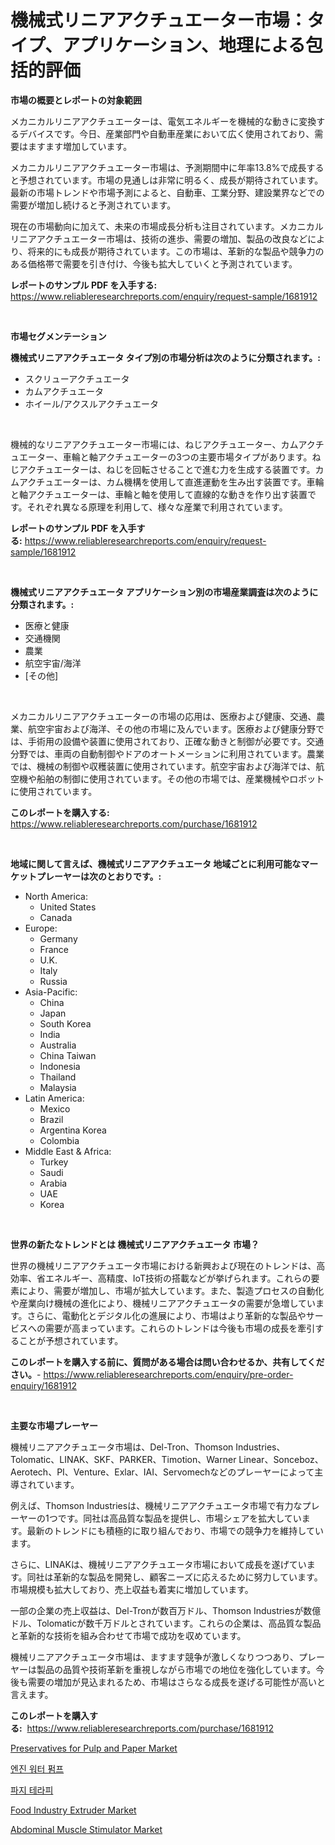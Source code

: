 <p><h1>機械式リニアアクチュエーター市場：タイプ、アプリケーション、地理による包括的評価</h1></p><p><strong>市場の概要とレポートの対象範囲</strong></p>
<p><p>メカニカルリニアアクチュエーターは、電気エネルギーを機械的な動きに変換するデバイスです。今日、産業部門や自動車産業において広く使用されており、需要はますます増加しています。</p><p>メカニカルリニアアクチュエーター市場は、予測期間中に年率13.8%で成長すると予想されています。市場の見通しは非常に明るく、成長が期待されています。最新の市場トレンドや市場予測によると、自動車、工業分野、建設業界などでの需要が増加し続けると予測されています。</p><p>現在の市場動向に加えて、未来の市場成長分析も注目されています。メカニカルリニアアクチュエーター市場は、技術の進歩、需要の増加、製品の改良などにより、将来的にも成長が期待されています。この市場は、革新的な製品や競争力のある価格帯で需要を引き付け、今後も拡大していくと予測されています。</p></p>
<p><strong>レポートのサンプル PDF を入手する:</strong> <a href="https://www.reliableresearchreports.com/enquiry/request-sample/1681912">https://www.reliableresearchreports.com/enquiry/request-sample/1681912</a></p>
<p>&nbsp;</p>
<p><strong>市場セグメンテーション</strong></p>
<p><strong>機械式リニアアクチュエータ タイプ別の市場分析は次のように分類されます。:</strong></p>
<p><ul><li>スクリューアクチュエータ</li><li>カムアクチュエータ</li><li>ホイール/アクスルアクチュエータ</li></ul></p>
<p>&nbsp;</p>
<p><p>機械的なリニアアクチュエーター市場には、ねじアクチュエーター、カムアクチュエーター、車輪と軸アクチュエーターの3つの主要市場タイプがあります。ねじアクチュエーターは、ねじを回転させることで進む力を生成する装置です。カムアクチュエーターは、カム機構を使用して直進運動を生み出す装置です。車輪と軸アクチュエーターは、車輪と軸を使用して直線的な動きを作り出す装置です。それぞれ異なる原理を利用して、様々な産業で利用されています。</p></p>
<p><strong>レポートのサンプル PDF を入手する:</strong>&nbsp;<a href="https://www.reliableresearchreports.com/enquiry/request-sample/1681912">https://www.reliableresearchreports.com/enquiry/request-sample/1681912</a></p>
<p>&nbsp;</p>
<p><strong> 機械式リニアアクチュエータ アプリケーション別の市場産業調査は次のように分類されます。:</strong></p>
<p><ul><li>医療と健康</li><li>交通機関</li><li>農業</li><li>航空宇宙/海洋</li><li>[その他]</li></ul></p>
<p>&nbsp;</p>
<p><p>メカニカルリニアアクチュエーターの市場の応用は、医療および健康、交通、農業、航空宇宙および海洋、その他の市場に及んでいます。医療および健康分野では、手術用の設備や装置に使用されており、正確な動きと制御が必要です。交通分野では、車両の自動制御やドアのオートメーションに利用されています。農業では、機械の制御や収穫装置に使用されています。航空宇宙および海洋では、航空機や船舶の制御に使用されています。その他の市場では、産業機械やロボットに使用されています。</p></p>
<p><strong>このレポートを購入する:</strong>&nbsp; <a href="https://www.reliableresearchreports.com/purchase/1681912">https://www.reliableresearchreports.com/purchase/1681912</a></p>
<p>&nbsp;</p>
<p><strong>地域に関して言えば、機械式リニアアクチュエータ 地域ごとに利用可能なマーケットプレーヤーは次のとおりです。:</strong></p>
<p><ul>
    <li>
        North America:
        <ul>
            <li>United States</li>
            <li>Canada</li>
        </ul>
    </li>
    <li>
        Europe:
        <ul>
            <li>Germany</li>
            <li>France</li>
            <li>U.K.</li>
            <li>Italy</li>
            <li>Russia</li>
        </ul>
    </li>
    <li>
        Asia-Pacific:
        <ul>
            <li>China</li>
            <li>Japan</li>
            <li>South Korea</li>
            <li>India</li>
            <li>Australia</li>
            <li>China Taiwan</li>
            <li>Indonesia</li>
            <li>Thailand</li>
            <li>Malaysia</li>
        </ul>
    </li>
    <li>
        Latin America:
        <ul>
            <li>Mexico</li>
            <li>Brazil</li>
            <li>Argentina Korea</li>
            <li>Colombia</li>
        </ul>
    </li>
    <li>
        Middle East & Africa:
        <ul>
            <li>Turkey</li>
            <li>Saudi</li>
            <li>Arabia</li>
            <li>UAE</li>
            <li>Korea</li>
        </ul>
    </li>
    </ul></p>
<p>&nbsp;</p>
<p><strong>世界の新たなトレンドとは 機械式リニアアクチュエータ 市場？</strong></p>
<p><p>世界の機械リニアアクチュエータ市場における新興および現在のトレンドは、高効率、省エネルギー、高精度、IoT技術の搭載などが挙げられます。これらの要素により、需要が増加し、市場が拡大しています。また、製造プロセスの自動化や産業向け機械の進化により、機械リニアアクチュエータの需要が急増しています。さらに、電動化とデジタル化の進展により、市場はより革新的な製品やサービスへの需要が高まっています。これらのトレンドは今後も市場の成長を牽引することが予想されています。</p></p>
<p><strong>このレポートを購入する前に、質問がある場合は問い合わせるか、共有してください。</strong>- <a href="https://www.reliableresearchreports.com/enquiry/pre-order-enquiry/1681912">https://www.reliableresearchreports.com/enquiry/pre-order-enquiry/1681912</a></p>
<p>&nbsp;</p>
<p><strong>主要な市場プレーヤー</strong></p>
<p><p>機械リニアアクチュエータ市場は、Del-Tron、Thomson Industries、Tolomatic、LINAK、SKF、PARKER、Timotion、Warner Linear、Sonceboz、Aerotech、PI、Venture、Exlar、IAI、Servomechなどのプレーヤーによって主導されています。 </p><p>例えば、Thomson Industriesは、機械リニアアクチュエータ市場で有力なプレーヤーの1つです。同社は高品質な製品を提供し、市場シェアを拡大しています。最新のトレンドにも積極的に取り組んでおり、市場での競争力を維持しています。</p><p>さらに、LINAKは、機械リニアアクチュエータ市場において成長を遂げています。同社は革新的な製品を開発し、顧客ニーズに応えるために努力しています。市場規模も拡大しており、売上収益も着実に増加しています。</p><p>一部の企業の売上収益は、Del-Tronが数百万ドル、Thomson Industriesが数億ドル、Tolomaticが数千万ドルとされています。これらの企業は、高品質な製品と革新的な技術を組み合わせて市場で成功を収めています。</p><p>機械リニアアクチュエータ市場は、ますます競争が激しくなりつつあり、プレーヤーは製品の品質や技術革新を重視しながら市場での地位を強化しています。今後も需要の増加が見込まれるため、市場はさらなる成長を遂げる可能性が高いと言えます。</p></p>
<p><strong>このレポートを購入する:</strong>&nbsp;&nbsp;<a href="https://www.reliableresearchreports.com/purchase/1681912">https://www.reliableresearchreports.com/purchase/1681912</a></p>
<p><p><a href="https://github.com/lbird53714/Market-Research-Report-List-3/blob/main/preservatives-for-pulp-and-paper-market.md">Preservatives for Pulp and Paper Market</a></p><p><a href="https://github.com/vdhdwjyp90142/Market-Research-Report-List-1/blob/main/7097073186136.md">엔진 워터 펌프</a></p><p><a href="https://medium.com/@girons.lea/%ED%8E%98%EC%9D%B4%EC%A7%80-%EC%B9%98%EB%A3%8C-%EC%8B%9C%EC%9E%A5-%EB%8F%99%ED%96%A5-%EB%B0%8F-%EC%8B%9C%EC%9E%A5-%EB%B6%84%EC%84%9D%EC%9D%80-2024-2031%EB%85%84-%EA%B8%B0%EA%B0%84%EC%9D%84-%EB%8C%80%EC%83%81%EC%9C%BC%EB%A1%9C-%EC%98%88%EC%B8%A1%EB%90%A9%EB%8B%88%EB%8B%A4-b95f7aae596b">파지 테라피</a></p><p><a href="https://spotless-saver-8fd.notion.site/Food-Industry-Extruder-Market-Size-Evaluating-its-Market-Trends-Growth-and-Projections-2024-203-52e4e7395e1b486a9a328da6cd0a9c8c">Food Industry Extruder Market</a></p><p><a href="https://view.publitas.com/reportprime-1/abdominal-muscle-stimulator-market-dynamics-2024-2031-also-about-its-market-trends-projections-and-opportunities/">Abdominal Muscle Stimulator Market</a></p></p>